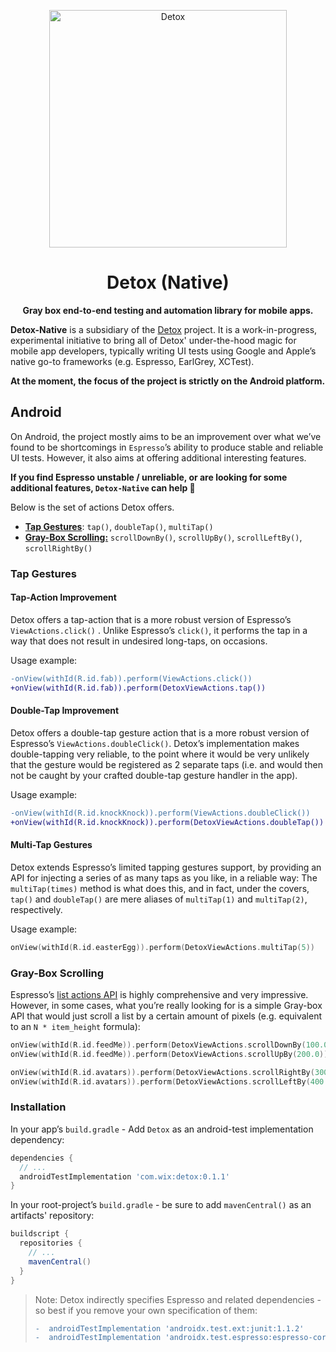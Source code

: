 <!-- markdownlint-configure-file { "first-line-heading": 0 } -->

<p align="center">
 <img alt="Detox" width=380 src="https://raw.githubusercontent.com/wix/Detox/master/docs/img/DetoxLogo.png"/>
</p>
<h1 align="center">
  Detox (Native)
</h1>
<p align="center">
  <b>Gray box end-to-end testing and automation library for mobile apps.</b>
</p>

**Detox-Native** is a subsidiary of the [Detox](https://github.com/wix/Detox) project. It is a work-in-progress, experimental initiative to bring all of Detox' under-the-hood magic for mobile app developers, typically writing UI tests using Google and Apple’s native go-to frameworks (e.g. Espresso, EarlGrey, XCTest).

**At the moment, the focus of the project is strictly on the Android platform.**

## Android

On Android, the project mostly aims to be an improvement over what we’ve found to be shortcomings in `Espresso`’s ability to produce stable and reliable UI tests. However, it also aims at offering additional interesting features.

**If you find Espresso unstable / unreliable, or are looking for some additional features, `Detox-Native` can help :muscle:**

Below is the set of actions Detox offers.

- [**Tap Gestures**](#tap-gestures): `tap()`, `doubleTap()`, `multiTap()`
- [**Gray-Box Scrolling:**](#gray-box-scrolling) `scrollDownBy()`, `scrollUpBy()`, `scrollLeftBy()`, `scrollRightBy()`

### Tap Gestures

#### Tap-Action Improvement

Detox offers a tap-action that is a more robust version of Espresso’s `ViewActions.click()` . Unlike Espresso’s `click()`, it performs the tap in a way that does not result in undesired long-taps, on occasions.

Usage example:

```diff
-onView(withId(R.id.fab)).perform(ViewActions.click())
+onView(withId(R.id.fab)).perform(DetoxViewActions.tap())
```

#### Double-Tap Improvement

Detox offers a double-tap gesture action that is a more robust version of Espresso’s `ViewActions.doubleClick()`. Detox’s implementation makes double-tapping very reliable, to the point where it would be very unlikely that the gesture would be registered as 2 separate taps (i.e. and would then not be caught by your crafted double-tap gesture handler in the app).

Usage example:

```diff
-onView(withId(R.id.knockKnock)).perform(ViewActions.doubleClick())
+onView(withId(R.id.knockKnock)).perform(DetoxViewActions.doubleTap())
```

#### Multi-Tap Gestures

Detox extends Espresso’s limited tapping gestures support, by providing an API for injecting a series of as many taps as you like, in a reliable way: The `multiTap(times)` method is what does this, and in fact, under the covers, `tap()` and `doubleTap()` are mere aliases of `multiTap(1)` and `multiTap(2)`, respectively.

Usage example:

```kotlin
onView(withId(R.id.easterEgg)).perform(DetoxViewActions.multiTap(5))
```

### Gray-Box Scrolling

Espresso’s [list actions API](https://developer.android.com/training/testing/espresso/lists) is highly comprehensive and very impressive. However, in some cases, what you’re really looking for is a simple Gray-box API that would just scroll a list by a certain amount of pixels (e.g. equivalent to an `N * item_height` formula):

```kotlin
onView(withId(R.id.feedMe)).perform(DetoxViewActions.scrollDownBy(100.0)) // 100 is in DP!
onView(withId(R.id.feedMe)).perform(DetoxViewActions.scrollUpBy(200.0))

onView(withId(R.id.avatars)).perform(DetoxViewActions.scrollRightBy(300.0))
onView(withId(R.id.avatars)).perform(DetoxViewActions.scrollLeftBy(400.0))
```

### Installation

In your app’s `build.gradle` - Add `Detox` as an android-test implementation dependency:

```groovy
dependencies {
  // ...  
  androidTestImplementation 'com.wix:detox:0.1.1'
}
```

In your root-project’s `build.gradle` - be sure to add `mavenCentral()` as an artifacts' repository:

```groovy
buildscript {
  repositories {
    // ...
    mavenCentral()
  }
}
```

> Note: Detox indirectly specifies Espresso and related dependencies - so best if you remove your own specification of them:
>
> ```diff
> -  androidTestImplementation 'androidx.test.ext:junit:1.1.2'
> -  androidTestImplementation 'androidx.test.espresso:espresso-core:3.3.0
> ```
